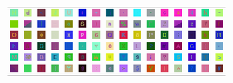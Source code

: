 <table>
<tr>
<td><img src="48.gif"></td>
<td><img src="64.gif"></td>
<td><img src="3C.gif"></td>
<td><img src="4A.gif"></td>
<td><img src="55.gif"></td>
<td><img src="72.gif"></td>
<td><img src="2B.gif"></td>
<td><img src="6A.gif"></td>
<td><img src="2E.gif"></td>
<td><img src="7D.gif"></td>
<td><img src="22.gif"></td>
<td><img src="63.gif"></td>
<td><img src="73.gif"></td>
<td><img src="34.gif"></td>
<td><img src="4E.gif"></td>
<td><img src="7E.gif"></td>
</tr>
<tr>
<td><img src="2D.gif"></td>
<td><img src="gr3.gif"></td>
<td><img src="5B.gif"></td>
<td><img src="5F.gif"></td>
<td><img src="61.gif"></td>
<td><img src="53.gif"></td>
<td><img src="29.gif"></td>
<td><img src="6E.gif"></td>
<td><img src="25.gif"></td>
<td><img src="77.gif"></td>
<td><img src="46.gif"></td>
<td><img src="5A.gif"></td>
<td><img src="gr2.gif"></td>
<td><img src="7A.gif"></td>
<td><img src="2F.gif"></td>
<td><img src="66.gif"></td>
</tr>
<tr>
<td><img src="4F.gif"></td>
<td><img src="31.gif"></td>
<td><img src="6F.gif"></td>
<td><img src="27.gif"></td>
<td><img src="78.gif"></td>
<td><img src="70.gif"></td>
<td><img src="36.gif"></td>
<td><img src="51.gif"></td>
<td><img src="4B.gif"></td>
<td><img src="38.gif"></td>
<td><img src="50.gif"></td>
<td><img src="44.gif"></td>
<td><img src="3B.gif"></td>
<td><img src="3D.gif"></td>
<td><img src="6B.gif"></td>
<td><img src="52.gif"></td>
</tr>
<tr>
<td><img src="68.gif"></td>
<td><img src="26.gif"></td>
<td><img src="43.gif"></td>
<td><img src="7B.gif"></td>
<td><img src="21.gif"></td>
<td><img src="2A.gif"></td>
<td><img src="76.gif"></td>
<td><img src="30.gif"></td>
<td><img src="58.gif"></td>
<td><img src="4C.gif"></td>
<td><img src="32.gif"></td>
<td><img src="6D.gif"></td>
<td><img src="41.gif"></td>
<td><img src="47.gif"></td>
<td><img src="28.gif"></td>
<td><img src="2C.gif"></td>
</tr>
<tr>
<td><img src="4D.gif"></td>
<td><img src="40.gif"></td>
<td><img src="42.gif"></td>
<td><img src="45.gif"></td>
<td><img src="71.gif"></td>
<td><img src="33.gif"></td>
<td><img src="57.gif"></td>
<td><img src="75.gif"></td>
<td><img src="79.gif"></td>
<td><img src="39.gif"></td>
<td><img src="69.gif"></td>
<td><img src="3F.gif"></td>
<td><img src="24.gif"></td>
<td><img src="49.gif"></td>
<td><img src="54.gif"></td>
<td><img src="62.gif"></td>
</tr>
<tr>
<td><img src="gr1.gif"></td>
<td><img src="60.gif"></td>
<td><img src="74.gif"></td>
<td><img src="5D.gif"></td>
<td><img src="59.gif"></td>
<td><img src="67.gif"></td>
<td><img src="3A.gif"></td>
<td><img src="65.gif"></td>
<td><img src="3E.gif"></td>
<td><img src="35.gif"></td>
<td><img src="56.gif"></td>
<td><img src="6C.gif"></td>
<td><img src="5E.gif"></td>
<td><img src="37.gif"></td>
<td><img src="7C.gif"></td>
<td><img src="23.gif"></td>
</tr>
</table>
